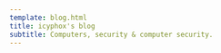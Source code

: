 ```yaml
---
template: blog.html
title: icyphox's blog
subtitle: Computers, security & computer security.
---
```

